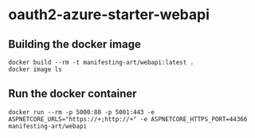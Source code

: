 # oauth2-azure-starter-webapi

## Building the docker image
```
docker build --rm -t manifesting-art/webapi:latest .
docker image ls
```

## Run the docker container
```
docker run --rm -p 5000:80 -p 5001:443 -e ASPNETCORE_URLS="https://+;http://+" -e ASPNETCORE_HTTPS_PORT=44366 manifesting-art/webapi
```